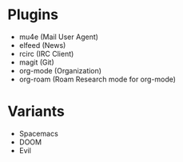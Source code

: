 # Plugins
- mu4e (Mail User Agent)
- elfeed (News)
- rcirc (IRC Client)
- magit (Git)
- org-mode (Organization)
- org-roam (Roam Research mode for org-mode)

# Variants
- Spacemacs
- DOOM
- Evil